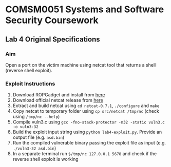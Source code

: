 # COMSM0051 Systems and Software Security Coursework
## Lab 4 Original Specifications
### Aim
Open a port on the victim machine using netcat tool that returns a shell (reverse shell exploit).
### Exploit Instructions
1. Download ROPGadget and install from [here](https://github.com/JonathanSalwan/ROPgadget)
1. Download official netcat release from [here](https://cs-uob.github.io/COMSM0049/code/nc071.tar.gz)
1. Extract and build netcat using `cd netcat-0.7.1`, `./configure` and `make`
1. Copy netcat to temporary folder using `cp src/netcat /tmp/nc` (check using `/tmp/nc --help`)
1. Compile vuln3.c using `gcc -fno-stack-protector -m32 -static vuln3.c -o vuln3-32`
1. Build the exploit input string using `python lab4-exploit.py`. Provide an output file (e.g. `asd.bin`)
1. Run the compiled vulnerable binary passing the exploit file as input (e.g. `./vuln3-32 asd.bin`)
1. In a separate terminal run `$/tmp/nc 127.0.0.1 5678` and check if the reverse shell exploit is working

